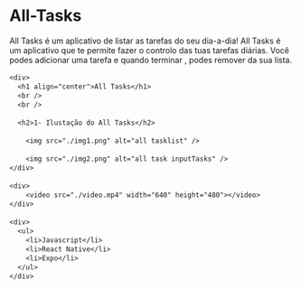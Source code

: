# All-Tasks
All Tasks é um aplicativo de listar as tarefas do seu dia-a-dia!
All Tasks é um aplicativo que te permite fazer o controlo das tuas tarefas diárias.
Você podes adicionar uma tarefa e quando terminar , podes remover da sua lista.

    <div>
      <h1 align="center">All Tasks</h1>
      <br />
      <br />

      <h2>1- Ilustação do All Tasks</h2>

        <img src="./img1.png" alt="all tasklist" />

        <img src="./img2.png" alt="all task inputTasks" />
    </div>

    <div>
        <video src="./video.mp4" width="640" height="480"></video>
    </div>

    <div>
      <ul>
        <li>Javascript</li>
        <li>React Native</li>
        <li>Expo</li>
      </ul>
    </div>
